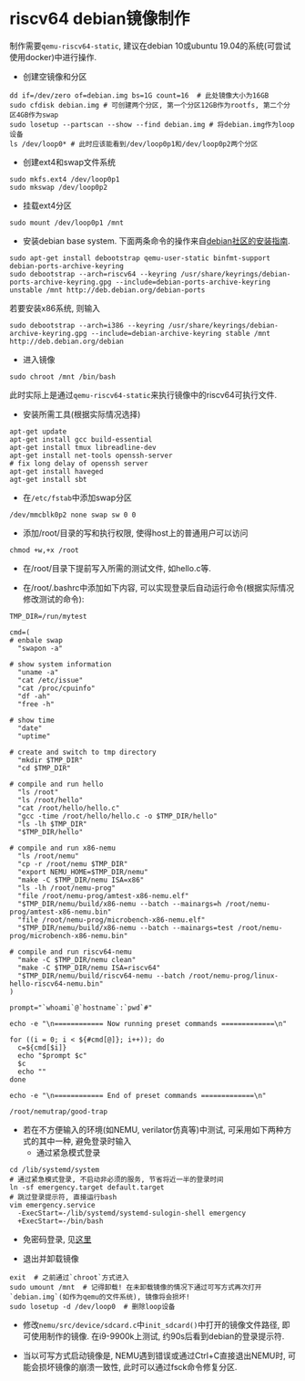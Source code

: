
# riscv64 debian镜像制作

制作需要`qemu-riscv64-static`, 建议在debian 10或ubuntu 19.04的系统(可尝试使用docker)中进行操作.

* 创建空镜像和分区
```
dd if=/dev/zero of=debian.img bs=1G count=16  # 此处镜像大小为16GB
sudo cfdisk debian.img # 可创建两个分区, 第一个分区12GB作为rootfs, 第二个分区4GB作为swap
sudo losetup --partscan --show --find debian.img # 将debian.img作为loop设备
ls /dev/loop0* # 此时应该能看到/dev/loop0p1和/dev/loop0p2两个分区
```

* 创建ext4和swap文件系统
```
sudo mkfs.ext4 /dev/loop0p1
sudo mkswap /dev/loop0p2
```

* 挂载ext4分区
```
sudo mount /dev/loop0p1 /mnt
```

* 安装debian base system.
下面两条命令的操作来自[debian社区的安装指南](https://wiki.debian.org/RISC-V#debootstrap).
```
sudo apt-get install debootstrap qemu-user-static binfmt-support debian-ports-archive-keyring
sudo debootstrap --arch=riscv64 --keyring /usr/share/keyrings/debian-ports-archive-keyring.gpg --include=debian-ports-archive-keyring unstable /mnt http://deb.debian.org/debian-ports
```
若要安装x86系统, 则输入
```
sudo debootstrap --arch=i386 --keyring /usr/share/keyrings/debian-archive-keyring.gpg --include=debian-archive-keyring stable /mnt http://deb.debian.org/debian
```

* 进入镜像
```
sudo chroot /mnt /bin/bash
```
此时实际上是通过`qemu-riscv64-static`来执行镜像中的riscv64可执行文件.

* 安装所需工具(根据实际情况选择)
```
apt-get update
apt-get install gcc build-essential
apt-get install tmux libreadline-dev
apt-get install net-tools openssh-server
# fix long delay of openssh server
apt-get install haveged
agt-get install sbt
```

* 在`/etc/fstab`中添加swap分区
```
/dev/mmcblk0p2 none swap sw 0 0
```

* 添加/root/目录的写和执行权限, 使得host上的普通用户可以访问
```
chmod +w,+x /root
```

* 在/root/目录下提前写入所需的测试文件, 如hello.c等.

* 在/root/.bashrc中添加如下内容, 可以实现登录后自动运行命令(根据实际情况修改测试的命令):
```
TMP_DIR=/run/mytest

cmd=(
# enbale swap
  "swapon -a"

# show system information
  "uname -a"
  "cat /etc/issue"
  "cat /proc/cpuinfo"
  "df -ah"
  "free -h"

# show time
  "date"
  "uptime"

# create and switch to tmp directory
  "mkdir $TMP_DIR"
  "cd $TMP_DIR"

# compile and run hello
  "ls /root"
  "ls /root/hello"
  "cat /root/hello/hello.c"
  "gcc -time /root/hello/hello.c -o $TMP_DIR/hello"
  "ls -lh $TMP_DIR"
  "$TMP_DIR/hello"

# compile and run x86-nemu
  "ls /root/nemu"
  "cp -r /root/nemu $TMP_DIR"
  "export NEMU_HOME=$TMP_DIR/nemu"
  "make -C $TMP_DIR/nemu ISA=x86"
  "ls -lh /root/nemu-prog"
  "file /root/nemu-prog/amtest-x86-nemu.elf"
  "$TMP_DIR/nemu/build/x86-nemu --batch --mainargs=h /root/nemu-prog/amtest-x86-nemu.bin"
  "file /root/nemu-prog/microbench-x86-nemu.elf"
  "$TMP_DIR/nemu/build/x86-nemu --batch --mainargs=test /root/nemu-prog/microbench-x86-nemu.bin"

# compile and run riscv64-nemu
  "make -C $TMP_DIR/nemu clean"
  "make -C $TMP_DIR/nemu ISA=riscv64"
  "$TMP_DIR/nemu/build/riscv64-nemu --batch /root/nemu-prog/linux-hello-riscv64-nemu.bin"
)

prompt="`whoami`@`hostname`:`pwd`#"

echo -e "\n============ Now running preset commands =============\n"

for ((i = 0; i < ${#cmd[@]}; i++)); do
  c=${cmd[$i]}
  echo "$prompt $c"
  $c
  echo ""
done

echo -e "\n============ End of preset commands =============\n"

/root/nemutrap/good-trap
```

* 若在不方便输入的环境(如NEMU, verilator仿真等)中测试, 可采用如下两种方式的其中一种, 避免登录时输入
  * 通过紧急模式登录
```
cd /lib/systemd/system
# 通过紧急模式登录, 不启动非必须的服务, 节省将近一半的登录时间
ln -sf emergency.target default.target
# 跳过登录提示符, 直接运行bash
vim emergency.service
  -ExecStart=-/lib/systemd/systemd-sulogin-shell emergency
  +ExecStart=-/bin/bash
```
  * 免密码登录, 见[这里](https://superuser.com/questions/969923/automatic-root-login-in-debian-8-0-console-only)

* 退出并卸载镜像
```
exit  # 之前通过`chroot`方式进入
sudo umount /mnt  # 记得卸载! 在未卸载镜像的情况下通过可写方式再次打开`debian.img`(如作为qemu的文件系统), 镜像将会损坏!
sudo losetup -d /dev/loop0  # 删除loop设备
```

* 修改`nemu/src/device/sdcard.c`中`init_sdcard()`中打开的镜像文件路径, 即可使用制作的镜像.
在i9-9900k上测试, 约90s后看到debian的登录提示符.

* 当以可写方式启动镜像是, NEMU遇到错误或通过Ctrl+C直接退出NEMU时, 可能会损坏镜像的崩溃一致性, 此时可以通过fsck命令修复分区.
